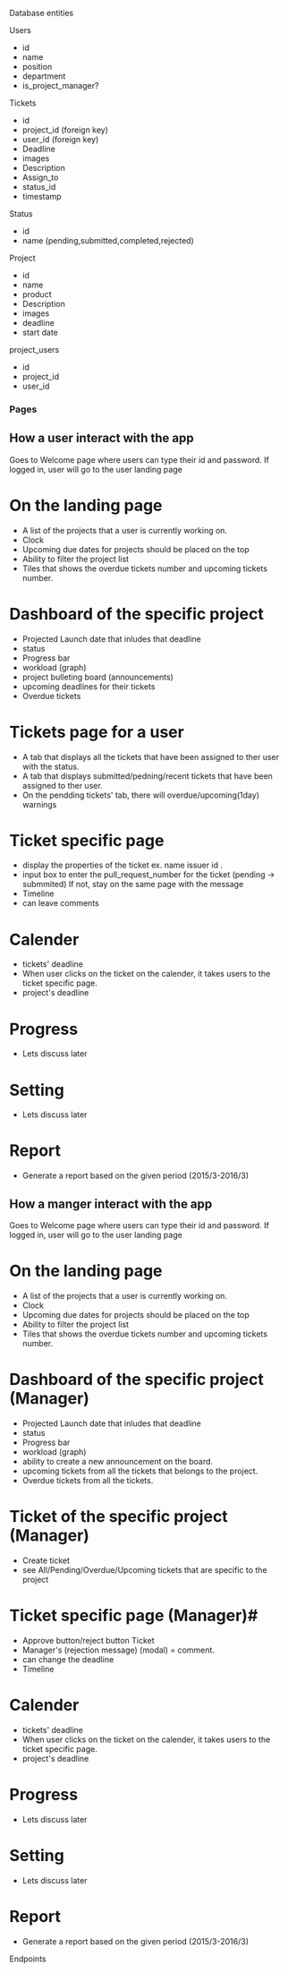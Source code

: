Database entities

Users
- id
- name
- position
- department
- is_project_manager?

Tickets
- id
- project_id (foreign key)
- user_id (foreign key)
- Deadline
- images
- Description
- Assign_to
- status_id
- timestamp

Status
- id
- name (pending,submitted,completed,rejected)

Project
- id
- name
- product
- Description
- images
- deadline
- start date

project_users
- id
- project_id
- user_id

### Pages ###

## How a user interact with the app ##
Goes to Welcome page where users can type their id and password.
If logged in, user will go to the user landing page

# On the landing page # 
- A list of the projects that a user is currently working on.
- Clock
- Upcoming due dates for projects should be placed on the top
- Ability to filter the project list
- Tiles that shows the overdue tickets number and upcoming tickets number.
    
# Dashboard of the specific project #
- Projected Launch date that inludes that deadline
- status
- Progress bar
- workload (graph)
- project bulleting board (announcements)
- upcoming deadlines for their tickets
- Overdue tickets
# Tickets page for a user #
- A tab that displays all the tickets that have been assigned to ther user with the status.
- A tab that displays submitted/pedning/recent tickets that have been assigned to ther user.
- On the pendding tickets' tab, there will overdue/upcoming(1day) warnings

# Ticket specific page #
- display the properties of the ticket ex. name issuer id .
- input box to enter the pull_request_number for the ticket (pending -> submmited)
If not, stay on the same page with the message 
- Timeline
- can leave comments

# Calender #
- tickets' deadline
- When user clicks on the ticket on the calender, it takes users to the ticket specific page.
- project's deadline
# Progress #
- Lets discuss later
# Setting #
- Lets discuss later
# Report #
- Generate a report based on the given period (2015/3-2016/3)


## How a manger interact with the app ##
Goes to Welcome page where users can type their id and password.
If logged in, user will go to the user landing page

# On the landing page # 
- A list of the projects that a user is currently working on.
- Clock
- Upcoming due dates for projects should be placed on the top
- Ability to filter the project list
- Tiles that shows the overdue tickets number and upcoming tickets number.

# Dashboard of the specific project (Manager) #
- Projected Launch date that inludes that deadline
- status
- Progress bar
- workload (graph)
- ability to create a new announcement on the board.
- upcoming tickets from all the tickets that belongs to the project.
- Overdue tickets from all the tickets.

# Ticket of the specific project (Manager) #
- Create ticket
- see All/Pending/Overdue/Upcoming tickets that are specific to the project

# Ticket specific page (Manager)#
- Approve button/reject button Ticket
- Manager's (rejection message) (modal) = comment.
- can change the deadline
- Timeline

# Calender #
- tickets' deadline
- When user clicks on the ticket on the calender, it takes users to the ticket specific page.
- project's deadline

# Progress #
- Lets discuss later
# Setting #
- Lets discuss later
# Report #
- Generate a report based on the given period (2015/3-2016/3)







Endpoints









